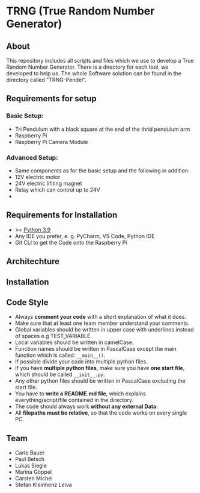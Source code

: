 # TRNG (True Random Number Generator)

## About
This repository includes all scripts and files which we use to develop a True Random Number Generator. There is a directory for each tool, we developed to help us. The whole Software solution can be found in the directory called "TRNG-Pendel".

## Requirements for setup
### Basic Setup:
- Tri Pendulum with a black square at the end of the thrid pendulum arm
- Raspberry Pi
- Raspberry Pi Camera Module
### Advanced Setup:
- Same components as for the basic setup and the following in addition:
- 12V electric motor
- 24V electric lifiting magnet
- Relay which can control up to 24V
- 

## Requirements for Installation
- \>= [Python 3.9](https://www.python.org/downloads/release/python-390/)
- Any IDE you prefer, e. g. PyCharm, VS Code, Python IDE
- Git CLI to get the Code onto the Raspberry Pi

## Architechture

## Installation


## Code Style
- Always **comment your code** with a short explanation of what it does.
- Make sure that at least one team member understand your comments.
- Global variables should be written in upper case with underlines instead of spaces e.g TEST_VARIABLE.
- Local variables should be written in camelCase.
- Function names should be written in PascalCase except the main function which is called: `__main__()`.
- If possible divide your code into multiple python files.
- If you have **multiple python files**, make sure you have **one start file**, which should be called `__init__.py`.
- Any other python files should be written in PascalCase excluding the start file.
- You have to **write a README.md file**, which explains everything/script/file contained in the directory.
- The code should always work **without any external Data**.
- All **filepaths must be relative**, so that the code works on every single PC.

## Team
- Carlo Bauer
- Paul Betsch
- Lukas Siegle
- Marina Göppel 
- Carsten Michel
-  Stefan Kleinhenz Leiva
